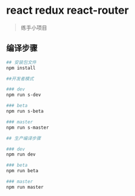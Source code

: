 # react redux react-router
> 练手小项目

## 编译步骤

``` bash
## 安装包文件
npm install
```

``` bash
##开发者模式

### dev
npm run s-dev

### beta
npm run s-beta

### master
npm run s-master
```



``` bash
## 生产编译步骤

### dev
npm run dev

### beta
npm run beta

### master
npm run master

```

